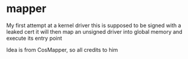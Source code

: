 # mapper
My first attempt at a kernel driver
this is supposed to be signed with a leaked cert
it will then map an unsigned driver into global memory
and execute its entry point

Idea is from CosMapper, so all credits to him
